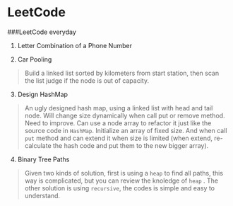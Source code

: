 # LeetCode

###LeetCode everyday

1. Letter Combination of a Phone Number

2. Car Pooling
 > Build a linked list sorted by kilometers from start station, then scan the list judge if the node is out of capacity.
 
3. Design HashMap
 > An ugly designed hash map, using a linked list with head and tail node. Will change size dynamically when call put
   or remove method. Need to improve. Can use a node array to refactor it just like the source code in `HashMap`. Initialize
   an array of fixed size. And when call `put` method and can extend it when size is limited (when extend, re-calculate the
   hash code and put them to the new bigger array).
   
4. Binary Tree Paths
 > Given two kinds of solution, first is using a `heap` to find all paths, this way is complicated, but you can review the 
   knoledge of `heap` . The other solution is using `recursive`, the codes is simple and easy to understand.